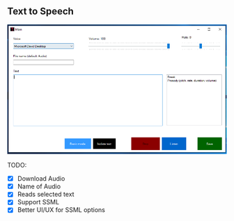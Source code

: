 ## Text to Speech
 
![Application image](./Images/application_1.0.10.png?raw=true)

TODO:
- [x] Download Audio
- [x] Name of Audio
- [x] Reads selected text
- [x] Support SSML
- [x] Better UI/UX for SSML options
